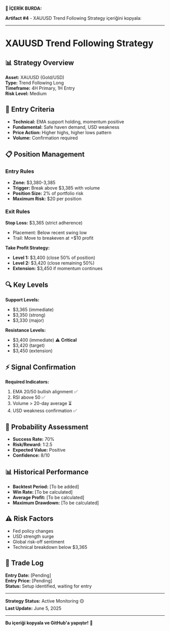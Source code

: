 **📄 İÇERİK BURDA:**

**Artifact #4** - XAUUSD Trend Following Strategy içeriğini kopyala:

---

# XAUUSD Trend Following Strategy

## 📊 Strategy Overview
**Asset:** XAUUSD (Gold/USD)  
**Type:** Trend Following Long  
**Timeframe:** 4H Primary, 1H Entry  
**Risk Level:** Medium  

## 🎯 Entry Criteria
- **Technical:** EMA support holding, momentum positive
- **Fundamental:** Safe haven demand, USD weakness
- **Price Action:** Higher highs, higher lows pattern
- **Volume:** Confirmation required

## 📋 Position Management
### Entry Rules
- **Zone:** $3,380-3,385
- **Trigger:** Break above $3,385 with volume
- **Position Size:** 2% of portfolio risk
- **Maximum Risk:** $20 per position

### Exit Rules
**Stop Loss:** $3,365 (strict adherence)
- Placement: Below recent swing low
- Trail: Move to breakeven at +$10 profit

**Take Profit Strategy:**
- **Level 1:** $3,400 (close 50% of position)
- **Level 2:** $3,420 (close remaining 50%)
- **Extension:** $3,450 if momentum continues

## 🔍 Key Levels
**Support Levels:**
- $3,365 (immediate)
- $3,350 (strong)
- $3,330 (major)

**Resistance Levels:**
- $3,400 (immediate) ⚠️ **Critical**
- $3,420 (target)
- $3,450 (extension)

## ⚡ Signal Confirmation
**Required Indicators:**
1. EMA 20/50 bullish alignment ✅
2. RSI above 50 ✅
3. Volume > 20-day average ⏳
4. USD weakness confirmation ✅

## 🎲 Probability Assessment
- **Success Rate:** 70%
- **Risk/Reward:** 1:2.5
- **Expected Value:** Positive
- **Confidence:** 8/10

## 📊 Historical Performance
- **Backtest Period:** [To be added]
- **Win Rate:** [To be calculated]
- **Average Profit:** [To be calculated]
- **Maximum Drawdown:** [To be calculated]

## ⚠️ Risk Factors
- Fed policy changes
- USD strength surge  
- Global risk-off sentiment
- Technical breakdown below $3,365

## 📝 Trade Log
**Entry Date:** [Pending]  
**Entry Price:** [Pending]  
**Status:** Setup identified, waiting for entry

---
**Strategy Status:** Active Monitoring 🟡  
**Last Update:** June 5, 2025

---

**Bu içeriği kopyala ve GitHub'a yapıştır!** 🚀
